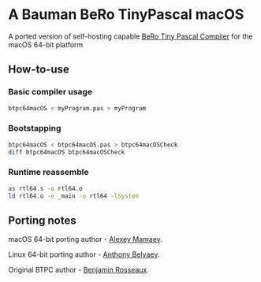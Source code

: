 # A Bauman BeRo TinyPascal macOS

A ported version of self-hosting capable [BeRo Tiny Pascal Compiler](https://github.com/BeRo1985/berotinypascal) for the macOS 64-bit platform

## How-to-use

### Basic compiler usage

```bash
btpc64macOS < myProgram.pas > myProgram
```

### Bootstapping

```bash
btpc64macOS < btpc64macOS.pas > btpc64macOSCheck
diff btpc64macOS btpc64macOSCheck
```

### Runtime reassemble

```bash
as rtl64.s -o rtl64.o
ld rtl64.o -e _main -o rtl64 -lSystem
```
     
## Porting notes

macOS 64-bit porting author - [Alexey Mamaev](https://github.com/AleksMa).

Linux 64-bit porting author - [Anthony Belyaev](https://github.com/avbelyaev).

Original BTPC author - [Benjamin Rosseaux](https://github.com/BeRo1985).
